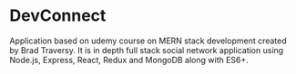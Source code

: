 # DevConnect
Application based on udemy course on MERN stack development created by Brad Traversy. It is  in depth full stack social network application using Node.js, Express, React, Redux and MongoDB along with ES6+. 
